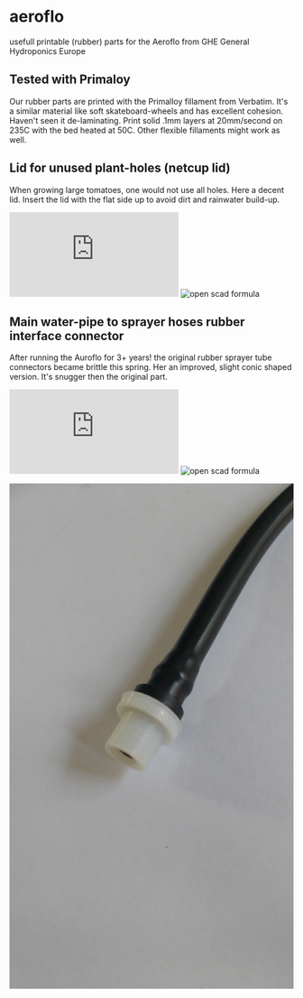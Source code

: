 # aeroflo
usefull printable (rubber) parts for the Aeroflo from GHE General Hydroponics Europe



## Tested with Primaloy
Our rubber parts are printed with the Primalloy fillament from Verbatim. It's a similar material like soft skateboard-wheels and has excellent cohesion. Haven't seen it de-laminating. Print solid .1mm layers at 20mm/second on 235C with the bed heated at 50C.
Other flexible fillaments might work as well.

## Lid for unused plant-holes (netcup lid)
When growing large tomatoes, one would not use all holes. Here a decent lid. Insert the lid with the flat side up to avoid dirt and rainwater build-up.

![3d STL](https://github.com/uvoz/aeroflo/blob/master/aeroflo-netcuphole-lid.stl)
![open scad formula](https://github.com/uvoz/aeroflo/blob/master/aeroflo-netcuphole-lid.scad)


## Main water-pipe to sprayer hoses rubber interface connector
After running the Auroflo for 3+ years! the original rubber sprayer tube connectors became brittle this spring. Her an improved, slight conic shaped version. It's snugger then the original part.

![3d STL](https://github.com/uvoz/aeroflo/blob/master/aeroflo-sprayertopipe-connectorrubberII.stl)
![open scad formula](https://github.com/uvoz/aeroflo/blob/master/aeroflo-sprayertopipe-connectorrubberII.scad)


![picture](https://github.com/uvoz/aeroflo/blob/master/aeroflo-sprayertopipe-connectorrubberII.jpg)




